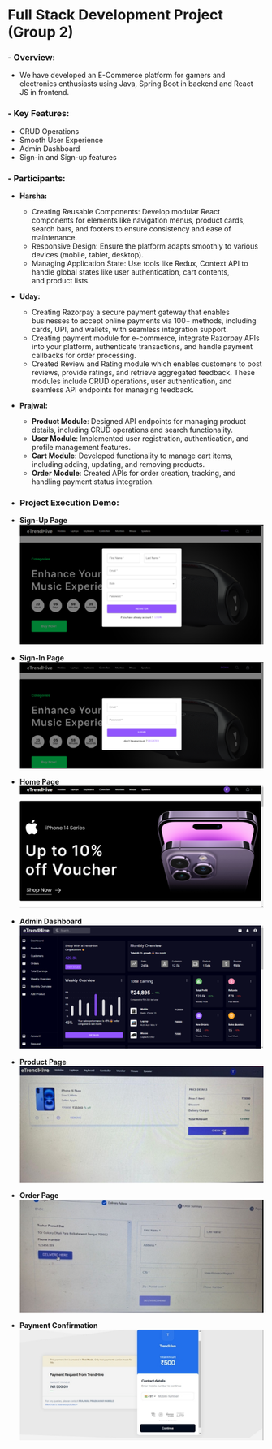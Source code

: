 # **Full Stack Development Project (Group 2)**

### - **Overview:**
- We have developed an E-Commerce platform for gamers and electronics enthusiasts using Java, Spring Boot in backend and React JS in frontend.

### - **Key Features:**
  - CRUD Operations
  - Smooth User Experience
  - Admin Dashboard
  - Sign-in and Sign-up features

### - **Participants:**
- **Harsha:**
  - Creating Reusable Components: Develop modular React components for elements like navigation menus, product cards, search bars, and footers to ensure consistency and ease of maintenance.
  - Responsive Design: Ensure the platform adapts smoothly to various devices (mobile, tablet, desktop).
  - Managing Application State: Use tools like Redux, Context API to handle global states like user authentication, cart contents, and product lists.

- **Uday:**
  - Creating Razorpay a secure payment gateway that enables businesses to accept online payments via 100+ methods, including cards, UPI, and wallets, with seamless integration support.
  - Creating payment module for e-commerce, integrate Razorpay APIs into your platform, authenticate transactions, and handle payment callbacks for order processing.
  - Created Review and Rating module which enables customers to post reviews, provide ratings, and retrieve aggregated feedback. These modules include CRUD operations, user authentication, and seamless API endpoints for managing feedback.

- **Prajwal:**
  - **Product Module**: Designed API endpoints for managing product details, including CRUD operations and search functionality.
  - **User Module**: Implemented user registration, authentication, and profile management features.
  - **Cart Module**: Developed functionality to manage cart items, including adding, updating, and removing products.
  - **Order Module**: Created APIs for order creation, tracking, and handling payment status integration.


-  ### **Project Execution Demo:**

- **Sign-Up Page**
![](Aspose.Words.c3b00a9f-4bfa-4cda-a868-58d2f2c1ad04.001.png)


- **Sign-In Page**
![](Aspose.Words.c3b00a9f-4bfa-4cda-a868-58d2f2c1ad04.002.png)


- **Home Page**
![](Aspose.Words.c3b00a9f-4bfa-4cda-a868-58d2f2c1ad04.003.png)


- **Admin Dashboard**
![](Aspose.Words.c3b00a9f-4bfa-4cda-a868-58d2f2c1ad04.004.png)


- **Product Page**
![](Aspose.Words.c3b00a9f-4bfa-4cda-a868-58d2f2c1ad04.005.jpeg)


- **Order Page**
![](Aspose.Words.c3b00a9f-4bfa-4cda-a868-58d2f2c1ad04.006.jpeg)


- **Payment Confirmation**
![](Aspose.Words.c3b00a9f-4bfa-4cda-a868-58d2f2c1ad04.007.jpeg)
